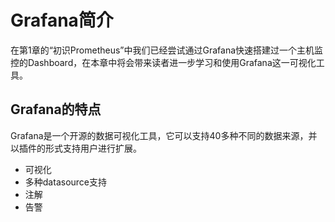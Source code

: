 # Grafana简介

在第1章的“初识Prometheus”中我们已经尝试通过Grafana快速搭建过一个主机监控的Dashboard，在本章中将会带来读者进一步学习和使用Grafana这一可视化工具。

## Grafana的特点

Grafana是一个开源的数据可视化工具，它可以支持40多种不同的数据来源，并以插件的形式支持用户进行扩展。

* 可视化
* 多种datasource支持
* 注解
* 告警